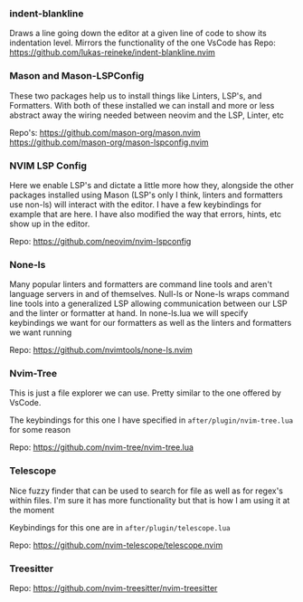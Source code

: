 ### indent-blankline

Draws a line going down the editor at a given line of code to
show its indentation level. Mirrors the functionality of the
one VsCode has
Repo: https://github.com/lukas-reineke/indent-blankline.nvim


### Mason and Mason-LSPConfig

These two packages help us to install things like Linters, LSP's, and
Formatters. With both of these installed we can install and more or less
abstract away the wiring needed between neovim and the LSP, Linter, etc

Repo's: https://github.com/mason-org/mason.nvim
        https://github.com/mason-org/mason-lspconfig.nvim

### NVIM LSP Config

Here we enable LSP's and dictate a little more how they, alongside the other
packages installed using Mason (LSP's only I think, linters and formatters use
non-ls) will interact with the editor. I have a few keybindings for example
that are here. I have also modified the way that errors, hints, etc show up in
the editor.

Repo: https://github.com/neovim/nvim-lspconfig

### None-ls

Many popular linters and formatters are command line tools and aren't language
servers in and of themselves. Null-ls or None-ls wraps command line tools into
a generalized LSP allowing communication between our LSP and the linter or
formatter at hand. In none-ls.lua we will specify keybindings we want for our
formatters as well as the linters and formatters we want running

Repo: https://github.com/nvimtools/none-ls.nvim

### Nvim-Tree

This is just a file explorer we can use. Pretty similar to the one offered by VsCode.

The keybindings for this one I have specified in
`after/plugin/nvim-tree.lua` for some reason

Repo: https://github.com/nvim-tree/nvim-tree.lua

### Telescope

Nice fuzzy finder that can be used to search
for file as well as for regex's within files.
I'm sure it has more functionality but that
is how I am using it at the moment

Keybindings for this one are in `after/plugin/telescope.lua`

Repo: https://github.com/nvim-telescope/telescope.nvim

### Treesitter

Repo: https://github.com/nvim-treesitter/nvim-treesitter

